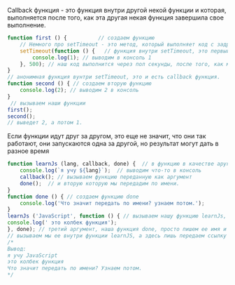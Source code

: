 
Callback функция - это функция внутри другой некой функции и которая, выполняется после того, как эта другая некая функция завершила свое выполнение. 
```javaScript
function first () {          // создаем функцию
    // Немного про setTimeout - это метод, который выполняет код с задрежкой. Первый аргумент это сам код или функция, а второй время через которое выполнится этот код.
    setTimeout(function () {   // функция внутри setTimeout, это первый аргумент, 500 миллисекунд - второй аргумент.
        console.log(1); // выводим в консоль 1
    }, 500); // наш код выполнится через пол секунды, после того, как мы вызовем функцию first
} 
// анонимная функция вунтри setTimeout, это и есть callback функция.
function second () { // создаем вторую функцию
    console.log(2); // выводим 2 в консоль
}
 // вызываем наши функции
first();
second();
// выведет 2, а потом 1.
```
Если функции идут друг за другом, это еще не значит, что они так работают, они запускаются одна за другой, но результат могут дать в разное время
```javaScript
function learnJs (lang, callback, done) {  // в функцию в качестве аругмента, мы можем передать другую функцию.
    console.log(`я учу ${lang}`);  // выводим что-то в консоль
    callback(); // вызываем функцию переданную как аргумент         
    done();  // и вторую которую мы передадим по имени.
}
function done () { // создаем функцию done
    console.log('Что значит передать по имени? узнаем потом.');
}
learnJs ('JavaScript', function () { // вызываем нашу функцию learnJs, в аргумент lang передаем строку, а в аргумент callback передаем анонимную функцию
console.log(' это колбек функция');
}, done); // третий аргумент, наша функция done, просто пишем ее имя и все, без скобок () - скобки только при вызове функции.
// вызываем мы ее внутри функции learnJS, а здесь лишь передаем ссылку на нее.
/*
Вывод:
я учу JavaScript
это колбек функция
Что значит передать по имени? Узнаем потом.
*/
```
